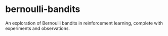 # bernoulli-bandits
An exploration of Bernoulli bandits in reinforcement learning, complete with experiments and observations.
